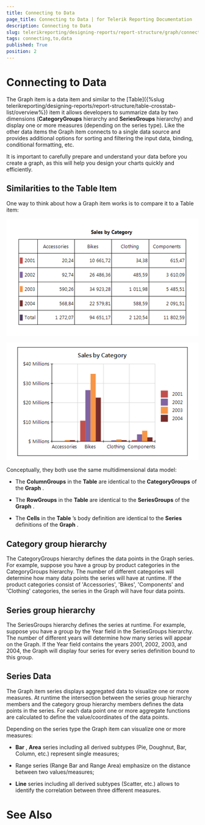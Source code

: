 ```yaml
---
title: Connecting to Data
page_title: Connecting to Data | for Telerik Reporting Documentation
description: Connecting to Data
slug: telerikreporting/designing-reports/report-structure/graph/connecting-to-data
tags: connecting,to,data
published: True
position: 2
---
```


# Connecting to Data



The Graph item is a data item and similar to the [Table]({%slug telerikreporting/designing-reports/report-structure/table-crosstab-list/overview%}) item it allows developers        to summarize data by two dimensions (__CategoryGroups__  hierarchy and __SeriesGroups__  hierarchy) and        display one or more measures (depending on the series type). Like the other data items the Graph item connects to a single data source and provides        additional options for sorting and filtering the input data, binding, conditional formatting, etc.

It is important to carefully prepare and understand your data before you create a graph, as this will help you design your charts quickly and        efficiently.

## Similarities to the Table Item

One way to think about how a Graph item works is to compare it to a Table item:  

  ![Table Comparison](images/DataItems/Graph/TableComparison.png)  

  ![Graph Comparison](images/DataItems/Graph/GraphComparison.png)

Conceptually, they both use the same multidimensional data model:

* The __ColumnGroups__  in the __Table__  are identical to the __CategoryGroups__  of the __Graph__ .

* The __RowGroups__  in the __Table__  are identical to the __SeriesGroups__  of the __Graph__ .

* The __Cells__  in the __Table__ ’s body definition are identical to the __Series__  definitions of the __Graph__ .

## Category group hierarchy

The CategoryGroups hierarchy defines the data points in the Graph series. For example, suppose you have a group by product categories in the CategoryGroups hierarchy. The number of different categories will determine how many data points the series will have at runtime. If the product categories consist of 'Accessories', 'Bikes', 'Components' and 'Clothing' categories, the series in the Graph will have four data points.       	

## Series group hierarchy

The SeriesGroups hierarchy defines the series at runtime. For example, suppose you have a group by the Year field in the SeriesGroups hierarchy. The number of different years will determine how many series will appear on the Graph. If the Year field contains the years 2001, 2002, 2003, and 2004, the Graph will display four series for every series definition bound to this group.       	

## Series Data

The Graph item series displays aggregated data to visualize one or more measures. At runtime the intersection between the series group hierarchy members and the category group hierarchy members defines the data points in the series. For each data point one or more aggregate functions are calculated to define the value/coordinates of the data points.         

Depending on the series type the Graph item can visualize one or more measures:

* __Bar__ , __Area__  series including all derived subtypes (Pie, Doughnut, Bar, Column, etc.) represent single measures;

* Range series (Range Bar and Range Area) emphasize on the distance between two values/measures;

* __Line__  series including all derived subtypes (Scatter, etc.) allows to identify the correlation between three different measures.

# See Also

